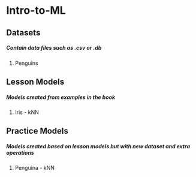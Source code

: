 # Intro-to-ML
## Datasets
##### Contain data files such as .csv or .db
1. Penguins
## Lesson Models
##### Models created from examples in the book
1. Iris - kNN 
## Practice Models
##### Models created based on lesson models but with new dataset and extra operations
1. Penguina - kNN
